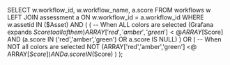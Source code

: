 SELECT w.workflow_id,
       w.workflow_name,
       a.score
FROM workflows w
LEFT JOIN assessment a ON w.workflow_id = a.workflow_id
WHERE w.assetid IN ($Asset)
  AND (
    (
      -- When ALL colors are selected (Grafana expands $Score to all of them)
      ARRAY['red','amber','green'] <@ ARRAY[$Score]
      AND (a.score IN ('red','amber','green') OR a.score IS NULL)
    )
    OR (
      -- When NOT all colors are selected
      NOT (ARRAY['red','amber','green'] <@ ARRAY[$Score])
      AND a.score IN ($Score)
    )
  );
